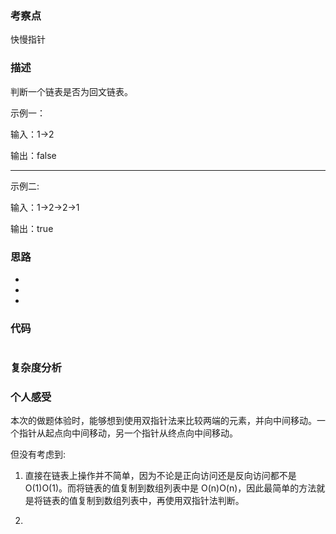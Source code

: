 ### 考察点

快慢指针

### 描述
判断一个链表是否为回文链表。

示例一：

输入：1->2

输出：false

***

示例二:

输入：1->2->2->1

输出：true

### 思路

*
*
*

### 代码
```

```

### 复杂度分析


### 个人感受

本次的做题体验时，能够想到使用双指针法来比较两端的元素，并向中间移动。一个指针从起点向中间移动，另一个指针从终点向中间移动。

但没有考虑到:

1. 直接在链表上操作并不简单，因为不论是正向访问还是反向访问都不是 O(1)O(1)。而将链表的值复制到数组列表中是 O(n)O(n)，因此最简单的方法就是将链表的值复制到数组列表中，再使用双指针法判断。

2. 
